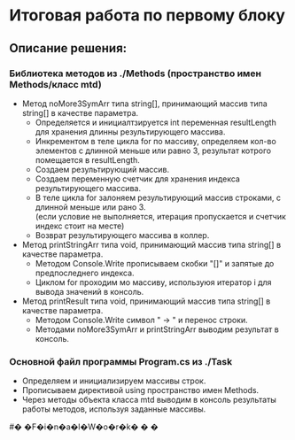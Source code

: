 # Итоговая работа  по первому блоку
## Описание решения:  
### Библиотека методов из  ./Methods (пространство имен Methods/класс mtd)
  - Метод noMore3SymArr типа string[], принимающий массив типа string[] в качестве параметра.  
      - Определяется и инициалтзируется int переменная resultLength для хранения длинны результирующего массива.
      - Инкрементом в теле цикла for по массиву, определяем кол-во элементов с длинной меньше или равно 3, результат котрого помещается в resultLength.  
      - Создаем результирующий массив.
      - Создаем переменную счетчик для хранения индекса результирующего массива.
      - В теле цикла for залоняем результирующий массив строками, с длинной меньше или рано 3.  
      (если условие не выполняется, итерация пропускается и счетчик индекс стоит на месте)
      - Возврат результирующего массива в коллер.
  - Метод  printStringArr типа void, принимающий массив типа string[] в качестве параметра.  
    - Методом Console.Write прописываем скобки "[]" и запятые до предпоследнего индекса.   
    - Циклом for проходим мо массиву, используюя итератор i для вывода значений в консоль.
   - Метод  printResult типа void, принимающий массив типа string[] в качестве параметра.  
      - Методом Console.Write символ " → "  и перенос строки.  
      - Методами noMore3SymArr и printStringArr выводим результат в консоль.
### Основной файл программы Program.cs из ./Task
  - Определяем и инициализируем массивы строк.
  - Прописываем директивой using пространство имен Methods.
  - Через методы объекта класса mtd выводим в консоль результаты работы методов, используя заданные массивы.
      
#� �F�i�n�a�l�W�o�r�k�
�
�
